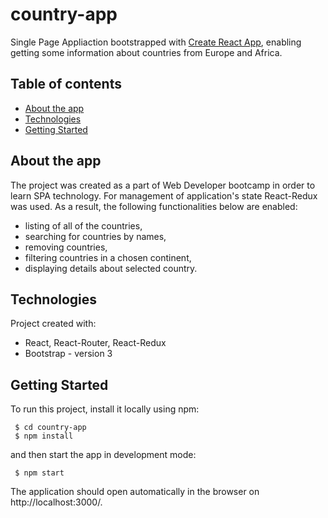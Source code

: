 # country-app
Single Page Appliaction bootstrapped with [Create React App](https://github.com/facebook/create-react-app), enabling getting some information about countries from Europe and Africa. 


## Table of contents
* [About the app](#about-the-app)
* [Technologies](#technologies)
* [Getting Started](#getting-started)


## About the app
The project was created as a part of Web Developer bootcamp in order to learn SPA technology. For management of application's state React-Redux was used. As a result, the following functionalities below are enabled:
* listing of all of the countries,
* searching for countries by names,
* removing countries,
* filtering countries in a chosen continent,
* displaying details about selected country.


## Technologies
Project created with:
* React, React-Router, React-Redux
* Bootstrap - version 3


## Getting Started
To run this project, install it locally using npm:

```
 $ cd country-app
 $ npm install
```
and then start the app in development mode:

```
 $ npm start
```
The application should open automatically in the browser on http://localhost:3000/.